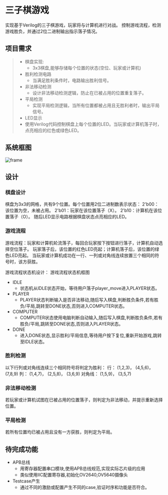 # 三子棋游戏

实现基于Verilog的三子棋游戏，玩家将与计算机进行对战。
控制游戏流程，检测游戏胜负，并通过2位二进制输出指示落子情况。

## 项目需求

> - 棋盘实现:
>   - 3x3棋盘,能够存储每个位置的状态(空位、玩家或计算机)
> - 胜利检测电路
>   - 当满足胜利条件时，电路输出胜利信号。
> - 非法移动检测
>   - 设计非法移动检测逻辑，防止在已被占用的位置重复落子。
> - 平局检测
>   - 实现平局检测逻辑，当所有位置都被占用且无胜利者时，输出平局信号。
> -  LED显示
>   - 使用Verilog代码控制棋盘上每个位置的LED。当玩家或计算机落子时，点亮相应的红色或绿色LED。

## 系统框图

![frame](/doc/images/frame.png)


## 设计

### 棋盘设计
棋盘为3x3的网格，共有9个位置。每个位置用2位二进制数表示状态：
2'b00：该位置为空，未被占用。
2'b01：玩家在该位置落子（X）。
2'b10：计算机在该位置落子（O）。
随后LED显示电路根据棋盘状态点亮相应的LED。

### 游戏流程
游戏流程：玩家和计算机轮流落子，每回合玩家按下按钮进行落子，计算机自动选择空位落子。
玩家落子后，该位置的红色LED亮起；计算机落子后，该位置的绿色LED亮起。
当玩家或计算机成功在一行、一列或对角线连续放置三个相同的符号时，该方获胜。

游戏流程状态机设计：
游戏流程状态机框图
- IDLE
    - 状态机从IDLE状态开始，等待用户落子player_move进入PLAYER状态。
- PLAYER
    - PLAYER状态判断输入是否非法移动,随后写入棋盘,判断胜负条件,若有胜负/平局,跳转至DONE状态,否则进入COMPUTER状态。
- COMPUTER
    - COMPUTER状态使用电脑判断自动输入,随后写入棋盘,判断胜负条件,若有胜负/平局,跳转至DONE状态,否则进入PLAYER状态。
- DONE
    - 进入DONE状态,显示胜利/平局信息,等待用户按下复位,重新开始游戏,跳转至IDLE状态。

### 胜利检测
以下行列或对角线连续三个相同符号将判定为胜利：
行： (1,2,3)， (4,5,6)， (7,8,9)
列： (1,4,7)， (2,5,8)， (3,6,9)
对角线： (1,5,9)， (3,5,7)

### 非法移动检测
若玩家或计算机试图在已被占用的位置落子，则判定为非法移动，并提示重新选择位置。

### 平局检测
若所有位置均已被占用且没有一方获胜，则判定为平局。



## 待完成功能

- APB总线
    - 用寄存器配置串口模块,使用APB总线规范,实现实际芯片级的应用
    - 类似使用IIC配置寄存器,初始化OV2640,OV5640摄像头
- Testcase产生
    - 通过不同的激励或配置产生不同的case,验证时序和功能是否符合。